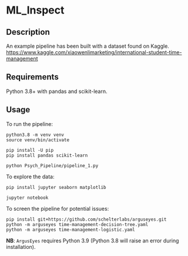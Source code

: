 # ML_Inspect

## Description

An example pipeline has been built with a dataset found on Kaggle.
https://www.kaggle.com/xiaowenlimarketing/international-student-time-management

## Requirements

Python 3.8+ with pandas and scikit-learn.

## Usage

To run the pipeline:

```shell
python3.8 -m venv venv
source venv/bin/activate

pip install -U pip
pip install pandas scikit-learn

python Psych_Pipeline/pipeline_1.py
```

To explore the data:

```shell
pip install jupyter seaborn matplotlib

jupyter notebook
```

To screen the pipeline for potential issues:

```shell
pip install git+https://github.com/schelterlabs/arguseyes.git
python -m arguseyes time-management-decision-tree.yaml
python -m arguseyes time-management-logistic.yaml
```

**NB**: `ArgusEyes` requires Python 3.9 (Python 3.8 will raise an error during installation).
